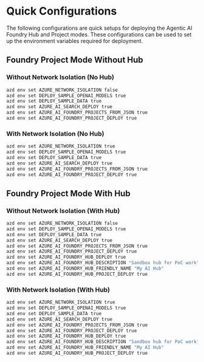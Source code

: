 # Quick Configurations

The following configurations are quick setups for deploying the Agentic AI Foundry Hub and Project modes. These configurations can be used to set up the environment variables required for deployment.

## Foundry Project Mode Without Hub

### Without Network Isolation (No Hub)

```bash
azd env set AZURE_NETWORK_ISOLATION false
azd env set DEPLOY_SAMPLE_OPENAI_MODELS true
azd env set DEPLOY_SAMPLE_DATA true
azd env set AZURE_AI_SEARCH_DEPLOY true
azd env set AZURE_AI_FOUNDRY_PROJECTS_FROM_JSON true
azd env set AZURE_AI_FOUNDRY_PROJECT_DEPLOY true
```

### With Network Isolation (No Hub)

```bash
azd env set AZURE_NETWORK_ISOLATION true
azd env set DEPLOY_SAMPLE_OPENAI_MODELS true
azd env set DEPLOY_SAMPLE_DATA true
azd env set AZURE_AI_SEARCH_DEPLOY true
azd env set AZURE_AI_FOUNDRY_PROJECTS_FROM_JSON true
azd env set AZURE_AI_FOUNDRY_PROJECT_DEPLOY true
```

## Foundry Project Mode With Hub

### Without Network Isolation (With Hub)

```bash
azd env set AZURE_NETWORK_ISOLATION false
azd env set DEPLOY_SAMPLE_OPENAI_MODELS true
azd env set DEPLOY_SAMPLE_DATA true
azd env set AZURE_AI_SEARCH_DEPLOY true
azd env set AZURE_AI_FOUNDRY_PROJECTS_FROM_JSON true
azd env set AZURE_AI_FOUNDRY_PROJECT_DEPLOY true
azd env set AZURE_AI_FOUNDRY_HUB_DEPLOY true
azd env set AZURE_AI_FOUNDRY_HUB_DESCRIPTION "Sandbox hub for PoC work"
azd env set AZURE_AI_FOUNDRY_HUB_FRIENDLY_NAME "My AI Hub"
azd env set AZURE_AI_FOUNDRY_HUB_PROJECT_DEPLOY true
```

### With Network Isolation (With Hub)

```bash
azd env set AZURE_NETWORK_ISOLATION true
azd env set DEPLOY_SAMPLE_OPENAI_MODELS true
azd env set DEPLOY_SAMPLE_DATA true
azd env set AZURE_AI_SEARCH_DEPLOY true
azd env set AZURE_AI_FOUNDRY_PROJECTS_FROM_JSON true
azd env set AZURE_AI_FOUNDRY_PROJECT_DEPLOY true
azd env set AZURE_AI_FOUNDRY_HUB_DEPLOY true
azd env set AZURE_AI_FOUNDRY_HUB_DESCRIPTION "Sandbox hub for PoC work"
azd env set AZURE_AI_FOUNDRY_HUB_FRIENDLY_NAME "My AI Hub"
azd env set AZURE_AI_FOUNDRY_HUB_PROJECT_DEPLOY true
```
